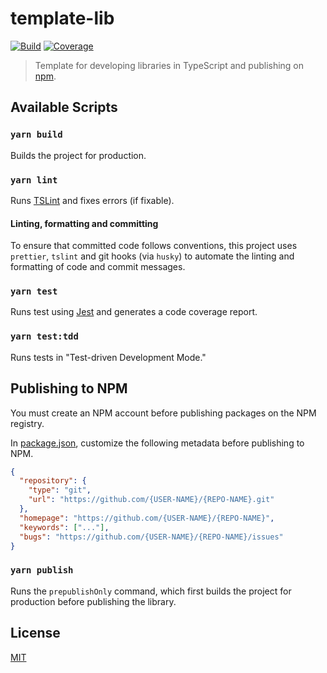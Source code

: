 # template-lib

[![Build][build]][build-badge]
[![Coverage][codecov-shield]][codecov]

> Template for developing libraries in TypeScript and publishing on [npm](https://www.npmjs.com/).

## Available Scripts

### `yarn build`

Builds the project for production.

### `yarn lint`

Runs [TSLint](https://github.com/palantir/tslint) and fixes errors (if fixable).

#### Linting, formatting and committing

To ensure that committed code follows conventions, this project uses `prettier`, `tslint` and git hooks (via `husky`) to automate the linting and formatting of code and commit messages.

### `yarn test`

Runs test using [Jest](https://jestjs.io/) and generates a code coverage report.

### `yarn test:tdd`

Runs tests in "Test-driven Development Mode."

## Publishing to NPM

You must create an NPM account before publishing packages on the NPM registry.

In [package.json](package.json), customize the following metadata before publishing to NPM.

```json
{
  "repository": {
    "type": "git",
    "url": "https://github.com/{USER-NAME}/{REPO-NAME}.git"
  },
  "homepage": "https://github.com/{USER-NAME}/{REPO-NAME}",
  "keywords": ["..."],
  "bugs": "https://github.com/{USER-NAME}/{REPO-NAME}/issues"
}
```

### `yarn publish`

Runs the `prepublishOnly` command, which first builds the project for production before publishing the library.

## License

[MIT](LICENSE)

[build]: https://travis-ci.com/metonym/template-lib.svg?branch=master
[build-badge]: https://travis-ci.com/metonym/template-lib
[codecov]: https://codecov.io/gh/metonym/template-lib
[codecov-shield]: https://img.shields.io/codecov/c/github/metonym/template-lib.svg
